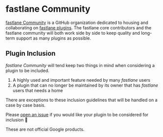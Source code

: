 # fastlane Community
[fastlane Community](https://github.com/fastlane-community) is a GitHub organization dedicated to housing and collaborating on [fastlane plugins](https://docs.fastlane.tools/plugins/using-plugins/#fastlane-plugins). The fastlane core contributors and the fastlane community will both work side by side to keep quality and long-term support as many plugins as possible.

## Plugin Inclusion
_fastlane Community_ will tend keep two things in mind when considering a plugin to be included.
1) A highly used and important feature needed by many _fastlane_ users
2) A plugin that can no longer be maintained by its owner that has _fastlane_ users that needs a home

There are exceptions to these inclusion guidelines that will be handled on a case by case basis.

Please [open an issue](https://github.com/fastlane-community/.github/issues/new) if you would like your plugin to be considered for inclusion 💪


These are not official Google products.
